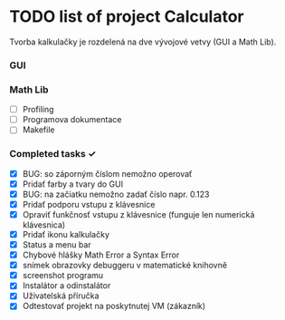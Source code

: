 # TODO list of project Calculator
Tvorba kalkulačky je rozdelená na dve vývojové vetvy (GUI a Math Lib).

### GUI


### Math Lib
- [ ] Profiling
- [ ] Programova dokumentace
- [ ] Makefile

### Completed tasks ✓
- [x] BUG: so záporným číslom nemožno operovať
- [x] Pridať farby a tvary do GUI
- [x] BUG: na začiatku nemožno zadať číslo napr. 0.123
- [x] Pridať podporu vstupu z klávesnice
- [x] Opraviť funkčnosť vstupu z klávesnice (funguje len numerická klávesnica)
- [x] Pridať ikonu kalkulačky
- [x] Status a menu bar
- [x] Chybové hlášky Math Error a Syntax Error
- [x] snímek obrazovky debuggeru v matematické knihovně
- [x] screenshot programu
- [x] Instalátor a odinstalátor
- [x] Uživatelská příručka
- [x] Odtestovať projekt na poskytnutej VM (zákazník)
